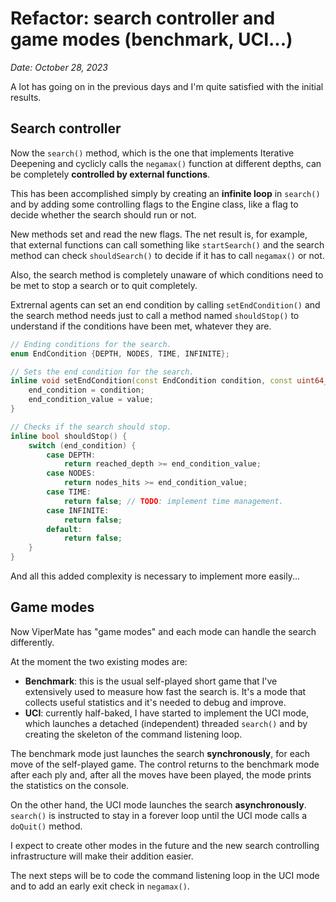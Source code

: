 # Refactor: search controller and game modes (benchmark, UCI...)

*Date: October 28, 2023*

A lot has going on in the previous days and I'm quite satisfied with the initial results.

## Search controller

Now the `search()` method, which is the one that implements Iterative Deepening and cyclicly calls the `negamax()` function at different depths, can be completely **controlled by external functions**.

This has been accomplished simply by creating an **infinite loop** in `search()` and by adding some controlling flags to the Engine class, like a flag to decide whether the search should run or not.

New methods set and read the new flags. The net result is, for example, that external functions can call something like `startSearch()` and the search method can check `shouldSearch()` to decide if it has to call `negamax()` or not.

Also, the search method is completely unaware of which conditions need to be met to stop a search or to quit completely.

Extrernal agents can set an end condition by calling `setEndCondition()` and the search method needs just to call a method named `shouldStop()` to understand if the conditions have been met, whatever they are.

```cpp
// Ending conditions for the search.
enum EndCondition {DEPTH, NODES, TIME, INFINITE};

// Sets the end condition for the search.
inline void setEndCondition(const EndCondition condition, const uint64_t value = 0) {
    end_condition = condition;
    end_condition_value = value;
}

// Checks if the search should stop.
inline bool shouldStop() {
    switch (end_condition) {
        case DEPTH:
            return reached_depth >= end_condition_value;
        case NODES:
            return nodes_hits >= end_condition_value;
        case TIME:
            return false; // TODO: implement time management.
        case INFINITE:
            return false;
        default:
            return false;
    }
}
```

And all this added complexity is necessary to implement more easily...

## Game modes

Now ViperMate has "game modes" and each mode can handle the search differently.

At the moment the two existing modes are:

* **Benchmark**: this is the usual self-played short game that I've extensively used to measure how fast the search is. It's a mode that collects useful statistics and it's needed to debug and improve.
* **UCI**: currently half-baked, I have started to implement the UCI mode, which launches a detached (independent) threaded `search()` and by creating the skeleton of the command listening loop.

The benchmark mode just launches the search **synchronously**, for each move of the self-played game. The control returns to the benchmark mode after each ply and, after all the moves have been played, the mode prints the statistics on the console.

On the other hand, the UCI mode launches the search **asynchronously**. `search()` is instructed to stay in a forever loop until the UCI mode calls a `doQuit()` method.

I expect  to create other modes in the future and the new search controlling infrastructure will make their addition easier.

The next steps will be to code the command listening loop in the UCI mode and to add an early exit check in `negamax()`.